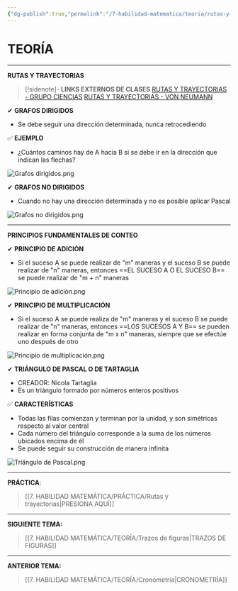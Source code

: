```yaml
---
{"dg-publish":true,"permalink":"/7-habilidad-matematica/teoria/rutas-y-trayectorias/","tags":["RM","Teoría","Incompleto"]}
---
```


# TEORÍA
---
**RUTAS Y TRAYECTORIAS** 

>[!sidenote]- **LINKS EXTERNOS DE CLASES** 
>[RUTAS Y TRAYECTORIAS - GRUPO CIENCIAS](https://www.youtube.com/watch?v=h2pJygGLg14) 
>[RUTAS Y TRAYECTORIAS - VON NEUMANN](https://www.youtube.com/watch?v=654hxnwdKhw)

✔ **GRAFOS DIRIGIDOS** 
- Se debe seguir una dirección determinada, nunca retrocediendo 

✅ **EJEMPLO**
- ¿Cuántos caminos hay de A hacia B si se debe ir en la dirección que indican las flechas? 

![Grafos dirigidos.png](/img/user/1.%20ELEMENTOS%20GR%C3%81FICOS/Grafos%20dirigidos.png)

✔ **GRAFOS NO DIRIGIDOS** 
- Cuando no hay una dirección determinada y no es posible aplicar Pascal

![Grafos no dirigidos.png](/img/user/1.%20ELEMENTOS%20GR%C3%81FICOS/Grafos%20no%20dirigidos.png)

---
**PRINCIPIOS FUNDAMENTALES DE CONTEO** 

✔ **PRINCIPIO DE ADICIÓN** 
- Si el suceso A se puede realizar de "m" maneras y el suceso B se puede realizar de "n" maneras, entonces ==EL SUCESO A O EL SUCESO B== se puede realizar de "m + n" maneras

![Principio de adición.png](/img/user/1.%20ELEMENTOS%20GR%C3%81FICOS/Principio%20de%20adici%C3%B3n.png)

✔ **PRINCIPIO DE MULTIPLICACIÓN** 
- Si el suceso A se puede realiza de "m" maneras y el suceso B se puede realizar de "n" maneras, entonces ==LOS SUCESOS A Y B== se pueden realizar en forma conjunta de "m x n" maneras, siempre que se efectúe uno después de otro

![Principio de multiplicación.png](/img/user/1.%20ELEMENTOS%20GR%C3%81FICOS/Principio%20de%20multiplicaci%C3%B3n.png)

✔ **TRIÁNGULO DE PASCAL O DE TARTAGLIA** 
- CREADOR: Nícola Tartaglia 
- Es un triángulo formado por números enteros positivos

✅ **CARACTERÍSTICAS**
- Todas las filas comienzan y terminan por la unidad, y son simétricas respecto al valor central
- Cada número del triángulo corresponde a la suma de los números ubicados encima de él
- Se puede seguir su construcción de manera infinita 

![Triángulo de Pascal.png](/img/user/1.%20ELEMENTOS%20GR%C3%81FICOS/Tri%C3%A1ngulo%20de%20Pascal.png)

---
**PRÁCTICA**:
>[[7. HABILIDAD MATEMÁTICA/PRÁCTICA/Rutas y trayectorias\|PRESIONA AQUÍ]]

---
**SIGUIENTE TEMA:** 
>[[7. HABILIDAD MATEMÁTICA/TEORÍA/Trazos de figuras\|TRAZOS DE FIGURAS]]

---
**ANTERIOR TEMA:** 
>[[7. HABILIDAD MATEMÁTICA/TEORÍA/Cronometría\|CRONOMETRÍA]]



